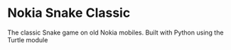 # Nokia Snake Classic
The classic Snake game on old Nokia mobiles. Built with Python using the Turtle module
